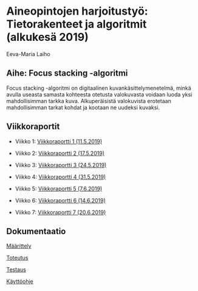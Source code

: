# Aineopintojen harjoitustyö: Tietorakenteet ja algoritmit (alkukesä 2019)

Eeva-Maria Laiho

## Aihe: Focus stacking -algoritmi

Focus stacking -algoritmi on digitaalinen kuvankäsittelymenetelmä, minkä avulla useasta samasta kohteesta otetusta valokuvasta voidaan luoda yksi mahdollisimman tarkka kuva. Alkuperäisistä valokuvista erotetaan mahdollisimman tarkat kohdat ja kootaan ne uudeksi kuvaksi.

## Viikkoraportit

* Viikko 1: [Viikkoraportti 1 (11.5.2019)](documentation/week1.md)

* Viikko 2: [Viikkoraportti 2 (17.5.2019)](documentation/week2.md)

* Viikko 3: [Viikkoraportti 3 (24.5.2019)](documentation/week3.md)

* Viikko 4: [Viikkoraportti 4 (31.5.2019)](documentation/week4.md)

* Viikko 5: [Viikkoraportti 5 (7.6.2019)](documentation/week5.md)

* Viikko 6: [Viikkoraportti 6 (14.6.2019)](documentation/week6.md)

* Viikko 7: [Viikkoraportti 7 (20.6.2019)](documentation/week7.md)


## Dokumentaatio

[Määrittely](documentation/specification.md)

[Toteutus](documentation/implementation.md)

[Testaus](documentation/testing.md)

[Käyttöohje](documentation/userguide.md)
